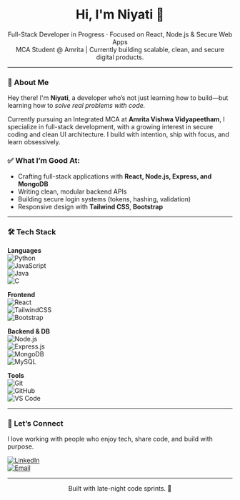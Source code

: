 <h1 align="center">Hi, I'm Niyati 👋</h1>
<p align="center">
  Full-Stack Developer in Progress · Focused on React, Node.js & Secure Web Apps <br>
  MCA Student @ Amrita | Currently building scalable, clean, and secure digital products.
</p>

---

### 🚀 About Me

Hey there! I'm **Niyati**, a developer who’s not just learning how to build—but learning how to *solve real problems with code.*

Currently pursuing an Integrated MCA at **Amrita Vishwa Vidyapeetham**, I specialize in full-stack development, with a growing interest in secure coding and clean UI architecture. I build with intention, ship with focus, and learn obsessively.

### ✅ What I’m Good At:
- Crafting full-stack applications with **React, Node.js, Express, and MongoDB**
- Writing clean, modular backend APIs
- Building secure login systems (tokens, hashing, validation)
- Responsive design with **Tailwind CSS**, **Bootstrap**
<!--- Deploying projects on **Render**, **Netlify**, and **GitHub Pages**-->

---

### 🛠️ Tech Stack

**Languages**  
![Python](https://img.shields.io/badge/Python-3670A0?style=flat-square&logo=python&logoColor=ffdd54)  
![JavaScript](https://img.shields.io/badge/JavaScript-%23F7DF1E.svg?style=flat-square&logo=javascript&logoColor=black)  
![Java](https://img.shields.io/badge/Java-%23ED8B00.svg?style=flat-square&logo=openjdk&logoColor=white)  
![C](https://img.shields.io/badge/C-%2300599C.svg?style=flat-square&logo=c&logoColor=white)  

**Frontend**  
![React](https://img.shields.io/badge/React-%2320232a.svg?style=flat-square&logo=react&logoColor=%2361DAFB)  
![TailwindCSS](https://img.shields.io/badge/Tailwind_CSS-38B2AC?style=flat-square&logo=tailwind-css&logoColor=white)  
![Bootstrap](https://img.shields.io/badge/Bootstrap-%23563D7C.svg?style=flat-square&logo=bootstrap&logoColor=white)  

**Backend & DB**  
![Node.js](https://img.shields.io/badge/Node.js-%2343853D.svg?style=flat-square&logo=node.js&logoColor=white)  
![Express.js](https://img.shields.io/badge/Express.js-%23404d59.svg?style=flat-square&logo=express&logoColor=white)  
![MongoDB](https://img.shields.io/badge/MongoDB-%2347A248.svg?style=flat-square&logo=mongodb&logoColor=white)  
![MySQL](https://img.shields.io/badge/MySQL-%2300f.svg?style=flat-square&logo=mysql&logoColor=white)  

**Tools**  
![Git](https://img.shields.io/badge/Git-%23F05033.svg?style=flat-square&logo=git&logoColor=white)  
![GitHub](https://img.shields.io/badge/GitHub-%23121011.svg?style=flat-square&logo=github&logoColor=white)  
![VS Code](https://img.shields.io/badge/VS_Code-%23007ACC.svg?style=flat-square&logo=visual-studio-code&logoColor=white)

---

### 🤝 Let’s Connect

I love working with people who enjoy tech, share code, and build with purpose.

[![LinkedIn](https://img.shields.io/badge/LinkedIn-%230077B5.svg?style=for-the-badge&logo=linkedin&logoColor=white)](https://www.linkedin.com/in/niyati-dinesh-bhatt)  
[![Email](https://img.shields.io/badge/Gmail-D14836?style=for-the-badge&logo=gmail&logoColor=white)](mailto:niyati2dinesh@gmail.com)

---

<p align="center">
Built with late-night code sprints. 🚀
</p>
